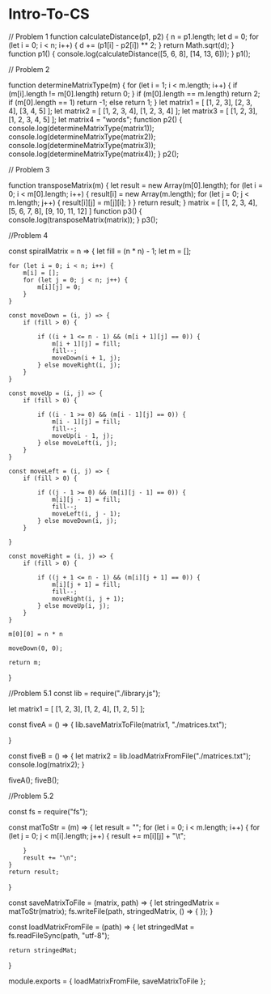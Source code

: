 # Intro-To-CS
// Problem 1
function calculateDistance(p1, p2) {
    n = p1.length;
    let d = 0;
    for (let i = 0; i < n; i++) {
        d += (p1[i] - p2[i]) ** 2;
    }
    return Math.sqrt(d);
}
function p1() {
    console.log(calculateDistance([5, 6, 8], [14, 13, 6]));
}
p1();

// Problem 2

function determineMatrixType(m) {
    for (let i = 1; i < m.length; i++) {
        if (m[i].length != m[0].length)
            return 0;
    }
    if (m[0].length == m.length)
        return 2;
    if (m[0].length == 1)
        return -1;
    else return 1;
}
let matrix1 = [
    [1, 2, 3],
    [2, 3, 4],
    [3, 4, 5]
];
let matrix2 = [
    [1, 2, 3, 4],
    [1, 2, 3, 4]
];
let matrix3 = [
    [1, 2, 3],
    [1, 2, 3, 4, 5]
];
let matrix4 = "words";
function p2() {
    console.log(determineMatrixType(matrix1));
    console.log(determineMatrixType(matrix2));
    console.log(determineMatrixType(matrix3));
    console.log(determineMatrixType(matrix4));
}
p2();

// Problem 3

function transposeMatrix(m) {
    let result = new Array(m[0].length);
    for (let i = 0; i < m[0].length; i++) {
        result[i] = new Array(m.length);
        for (let j = 0; j < m.length; j++) {
            result[i][j] = m[j][i];
        }
    }
    return result;
}
matrix = [
    [1, 2, 3, 4],
    [5, 6, 7, 8],
    [9, 10, 11, 12]
]
function p3() {
    console.log(transposeMatrix(matrix));
}
p3();

//Problem 4

const spiralMatrix = n => {
    let fill = (n * n) - 1;
    let m = [];

    for (let i = 0; i < n; i++) {
        m[i] = [];
        for (let j = 0; j < n; j++) {
            m[i][j] = 0;
        }
    }

    const moveDown = (i, j) => {
        if (fill > 0) {

            if ((i + 1 <= n - 1) && (m[i + 1][j] == 0)) {
                m[i + 1][j] = fill;
                fill--;
                moveDown(i + 1, j);
            } else moveRight(i, j);
        }
    }

    const moveUp = (i, j) => {
        if (fill > 0) {

            if ((i - 1 >= 0) && (m[i - 1][j] == 0)) {
                m[i - 1][j] = fill;
                fill--;
                moveUp(i - 1, j);
            } else moveLeft(i, j);
        }
    }

    const moveLeft = (i, j) => {
        if (fill > 0) {

            if ((j - 1 >= 0) && (m[i][j - 1] == 0)) {
                m[i][j - 1] = fill;
                fill--;
                moveLeft(i, j - 1);
            } else moveDown(i, j);
        }

    }

    const moveRight = (i, j) => {
        if (fill > 0) {

            if ((j + 1 <= n - 1) && (m[i][j + 1] == 0)) {
                m[i][j + 1] = fill;
                fill--;
                moveRight(i, j + 1);
            } else moveUp(i, j);
        }
    }

    m[0][0] = n * n

    moveDown(0, 0);

    return m;

}

//Problem 5.1
const lib = require("./library.js");

let matrix1 = [
    [1, 2, 3],
    [1, 2, 4],
    [1, 2, 5]
];


const fiveA = () => {
    lib.saveMatrixToFile(matrix1, "./matrices.txt");

}


const fiveB = () => {
    let matrix2 = lib.loadMatrixFromFile("./matrices.txt");
    console.log(matrix2);
}

fiveA();
fiveB();

//Problem 5.2

const fs = require("fs");

const matToStr = (m) => {
    let result = "";
    for (let i = 0; i < m.length; i++) {
        for (let j = 0; j < m[i].length; j++) {
            result += m[i][j] + "\t";

        }
        result += "\n";
    }
    return result;
}


const saveMatrixToFile = (matrix, path) => {
    let stringedMatrix = matToStr(matrix);
    fs.writeFile(path, stringedMatrix, () => { });
}

const loadMatrixFromFile = (path) => {
    let stringedMat = fs.readFileSync(path, "utf-8");

    return stringedMat;
}

module.exports = { loadMatrixFromFile, saveMatrixToFile };
